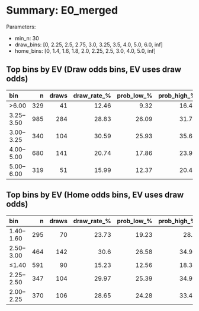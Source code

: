 # Summary: E0_merged

Parameters:
- min_n: 30
- draw_bins: [0, 2.25, 2.5, 2.75, 3.0, 3.25, 3.5, 4.0, 5.0, 6.0, inf]
- home_bins: [0, 1.4, 1.6, 1.8, 2.0, 2.25, 2.5, 3.0, 4.0, 5.0, inf]

## Top bins by EV (Draw odds bins, EV uses draw odds)
| bin       |   n |   draws |   draw_rate_% |   prob_low_% |   prob_high_% |   avg_draw_odds |   ev_est | enough_n   |
|:----------|----:|--------:|--------------:|-------------:|--------------:|----------------:|---------:|:-----------|
| >6.00     | 329 |      41 |         12.46 |         9.32 |         16.47 |           8.028 |   0.0005 | True       |
| 3.25–3.50 | 985 |     284 |         28.83 |        26.09 |         31.74 |           3.414 |  -0.0158 | True       |
| 3.00–3.25 | 340 |     104 |         30.59 |        25.93 |         35.68 |           3.199 |  -0.0215 | True       |
| 4.00–5.00 | 680 |     141 |         20.74 |        17.86 |         23.94 |           4.501 |  -0.0666 | True       |
| 5.00–6.00 | 319 |      51 |         15.99 |        12.37 |         20.41 |           5.615 |  -0.1023 | True       |

## Top bins by EV (Home odds bins, EV uses draw odds)
| bin       |   n |   draws |   draw_rate_% |   prob_low_% |   prob_high_% |   avg_home_odds |   avg_draw_odds |   ev_est | enough_n   |
|:----------|----:|--------:|--------------:|-------------:|--------------:|----------------:|----------------:|---------:|:-----------|
| 1.40–1.60 | 295 |      70 |         23.73 |        19.23 |         28.9  |           1.51  |           4.425 |   0.05   | True       |
| 2.50–3.00 | 464 |     142 |         30.6  |        26.58 |         34.94 |           2.764 |           3.375 |   0.0327 | True       |
| ≤1.40     | 591 |      90 |         15.23 |        12.56 |         18.35 |           1.261 |           6.711 |   0.0221 | True       |
| 2.25–2.50 | 347 |     104 |         29.97 |        25.39 |         34.99 |           2.402 |           3.379 |   0.0126 | True       |
| 2.00–2.25 | 370 |     106 |         28.65 |        24.28 |         33.46 |           2.143 |           3.455 |  -0.0102 | True       |